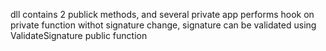 dll contains 2 publick methods, and several private
app performs hook on private function withot signature change, signature can be validated using ValidateSignature public function
